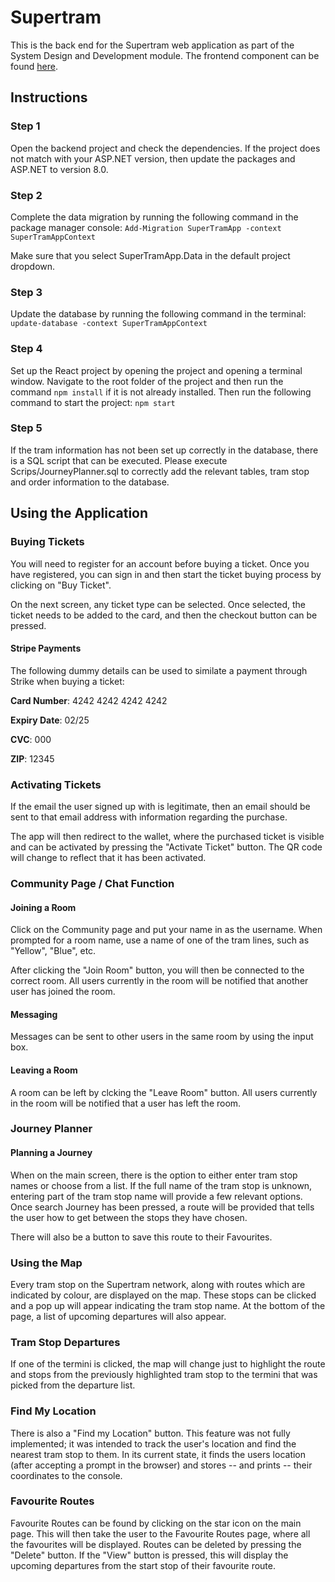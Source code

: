 # Supertram
This is the back end for the Supertram web application as part of the System Design and Development module. The frontend component can be found [here](https://github.com/PranabantiKarmaakar99/SuperTramApp.FrontEnd).

## Instructions
### Step 1
Open the backend project and check the dependencies. If the project does not match with your ASP.NET version, then update the packages and ASP.NET to version 8.0.

### Step 2

Complete the data migration by running the following command in the package manager console: `Add-Migration SuperTramApp -context SuperTramAppContext`

Make sure that you select SuperTramApp.Data in the default project dropdown.

### Step 3

Update the database by running the following command in the terminal: `update-database -context SuperTramAppContext`

### Step 4

Set up the React project by opening the project and opening a terminal window. Navigate to the root folder of the project and then run the command `npm install` if it is not already installed. Then run the following command to start the project: `npm start`

### Step 5
If the tram information has not been set up correctly in the database, there is a SQL script that can be executed. Please execute Scrips/JourneyPlanner.sql to correctly add the relevant tables, tram stop and order information to the database.

## Using the Application
### Buying Tickets
You will need to register for an account before buying a ticket. Once you have registered, you can sign in and then start the ticket buying process by clicking on "Buy Ticket".

On the next screen, any ticket type can be selected. Once selected, the ticket needs to be added to the card, and then the checkout button can be pressed.

#### Stripe Payments
The following dummy details can be used to similate a payment through Strike when buying a ticket:

**Card Number**: 4242 4242 4242 4242 

**Expiry Date**: 02/25 

**CVC**: 000 

**ZIP**: 12345

### Activating Tickets
If the email the user signed up with is legitimate, then an email should be sent to that email address with information regarding the purchase.

The app will then redirect to the wallet, where the purchased ticket is visible and can be activated by pressing the "Activate Ticket" button. The QR code will change to reflect that it has been activated.

### Community Page / Chat Function
#### Joining a Room

Click on the Community page and put your name in as the username. When prompted for a room name, use a name of one of the tram lines, such as "Yellow", "Blue", etc.

After clicking the "Join Room" button, you will then be connected to the correct room. All users currently in the room will be notified that another user has joined the room.

#### Messaging

Messages can be sent to other users in the same room by using the input box. 

#### Leaving a Room

A room can be left by clcking the "Leave Room" button. All users currently in the room will be notified that a user has left the room.

### Journey Planner
#### Planning a Journey 

When on the main screen, there is the option to either enter tram stop names or choose from a list. If the full name of the tram stop is unknown, entering part of the tram stop name will provide a few relevant options. Once search Journey has been pressed, a route will be provided that tells the user how to get between the stops they have chosen.

There will also be a button to save this route to their Favourites.

### Using the Map

Every tram stop on the Supertram network, along with routes which are indicated by colour, are displayed on the map. These stops can be clicked and a pop up will appear indicating the tram stop name. At the bottom of the page, a list of upcoming departures will also appear.

### Tram Stop Departures

If one of the termini is clicked, the map will change just to highlight the route and stops from the previously highlighted tram stop to the termini that was picked from the departure list.

### Find My Location

There is also a "Find my Location" button. This feature was not fully implemented; it was intended to track the user's location and find the nearest tram stop to them. In its current state, it finds the users location (after accepting a prompt in the browser) and stores -- and prints -- their coordinates to the console.

### Favourite Routes
Favourite Routes can be found by clicking on the star icon on the main page. This will then take the user to the Favourite Routes page, where all the favourites will be displayed. Routes can be deleted by pressing the "Delete" button. If the "View" button is pressed, this will display the upcoming departures from the start stop of their favourite route.




